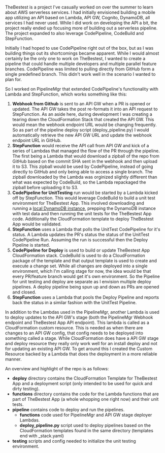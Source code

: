 TheBestest is a project I've casually worked on over the summer to learn about AWS serverless services. I had initially envisioned building a mobile app utilizing an API based on Lambda, API GW, Cognito, DynamoDB, all services I had never used. While I did work on developing the API a bit, the project really ended up focusing more of building out a serverless pipeline. The project expanded to also leverage CodePipeline, CodeBuild and StepFunction.

Initially I had hoped to use CodePipeline right out of the box, but as I was building things out its shortcomings became apparent. While I would almost certainly be the only one to work on TheBestest, I wanted to create a pipeline that could handle multiple developers and multiple parallel feature branches. CodePipeline was limited to pulling directly from GitHub form a single predefined branch. This didn't work well in the scenario I wanted to plan for.

So I worked on PipelineMgr that extended CodePipeline's functionality with Lambda and StepFunction, which works something like this:

1. **Webhook from Github** is sent to an API GW when a PR is opened or updated. The API GW takes the post re-formats it into an API request to StepFunction. As an aside here, during development I was creating a tearing down the CloudFormation Stack that created the API GW. This would mean the webhook endpoint URL would be changing frequently. So as part of the pipeline deploy script (deploy_pipeline.py) I would automatically retrieve the new API GW URL and update the webhook endpoint URL in GitHub.
2. **StepFunction** would receive the API call from API GW and kick of a series of Lambdas that managed the flow of the PR through the pipeline. The first being a Lambda that would download a zipball of the repo from GitHub based on the commit SHA sent in the webhook and then upload it to S3. This zipball would be used by CodePipeline, instead of going directly to GitHub and only being able to access a single branch. The zipball downloaded by the Lambda was orginized slightly different than what was expected by CodeBuild, so the Lambda repackaged the zipball before uploading it to S3.
3. **CodePipeline for UnitTesting** run would be started by a Lambda kicked off by StepFunction. This would leverage CodeBuild to build a unit test environment for TheBestest App. This involved downloading and running a [local DynamoDB instance](http://docs.aws.amazon.com/amazondynamodb/latest/developerguide/DynamoDBLocal.html), prepping the DynamoDB instance with test data and then running the unit tests for the TheBestest App code. Additionally the CloudFormation template to deploy TheBestest App would be validated.
4. **StepFunction** uses a Lambda that polls the UnitTest CodePipeline for it's status. A Lambda updates the PR's status the status of the UnitTest CodePipeline Run. Assuming the run is successful then the Deploy Pipeline is started.
5. **CodePipeline for Deploy** is used to build or update TheBestest App CloudFormation stack. CodeBuild is used to do a CloudFormation package of the template and that output template is used to create and execute a change set. While all changes are deployed into a single environment, which I'm calling stage for now, the idea would be that every PR/feature branch would get it's own environment. So the Pipeline for unit testing and deploy are separate as I envision multiple deploy pipelines. A deploy pipeline being spun up and down as PRs are opened and closed.
6. **StepFunction** uses a Lambda that pools the Deploy Pipeline and reports back the status in a similar fashion with the UnitTest Pipeline.

In addition to the Lambdas used in the PipelineMgr, another Lambda is used to deploy updates to the API GW's stage (both the PipelineMgr Webhook endpoint and TheBestest App API endpoint). This lambda is called as a CloudFormation custom resource. This is needed as when there are changes to an API GW config, that config needs to be deployed into something called a stage. While CloudFormation does have a API GW stage and deploy resource they really only work well for an install deploy and not for updating an existing API GW. To get around this I created the Custom Resource backed by a Lambda that does the deployment in a more reliable manner.

An overview and highlight of the repo is as follows:

* **deploy** directory contains the CloudFormation Template for TheBestest App and a deployment script (only intended to be used for quick and dirty testing).
* **functions** directory contains the code for the Lambda functions that are part of TheBestest App (a whole whopping one right now) and their unit tests.
* **pipeline** contains code to deploy and run the pipelines.
  * **functions** code used for PipelineMgr and API GW stage deployer Lambdas.
  * **deploy_pipeline.py** script used to deploy pipelines based on the CloudFormation templates found in the same directory (templates end with _stack.yaml)
* **testing** scripts and config needed to initialize the unit testing environment.









